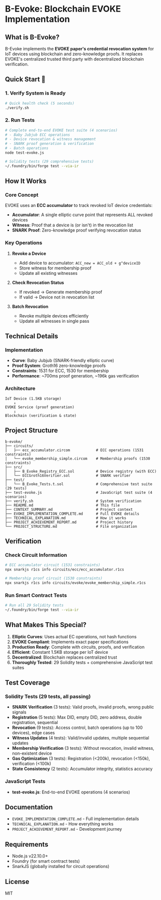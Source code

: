 # B-Evoke: Blockchain EVOKE Implementation

## What is B-Evoke?

B-Evoke implements the **EVOKE paper's credential revocation system** for IoT devices using blockchain and zero-knowledge proofs. It replaces EVOKE's centralized trusted third party with decentralized blockchain verification.

## Quick Start 🚀

### 1. Verify System is Ready

```bash
# Quick health check (5 seconds)
./verify.sh
```

### 2. Run Tests

```bash
# Complete end-to-end EVOKE test suite (4 scenarios)
# - Baby Jubjub ECC operations
# - Device revocation & witness management
# - SNARK proof generation & verification
# - Batch operations
node test-evoke.js

# Solidity tests (29 comprehensive tests)
~/.foundry/bin/forge test --via-ir
```

## How It Works

### Core Concept
EVOKE uses an **ECC accumulator** to track revoked IoT device credentials:
- **Accumulator**: A single elliptic curve point that represents ALL revoked devices
- **Witness**: Proof that a device is (or isn't) in the revocation list
- **SNARK Proof**: Zero-knowledge proof verifying revocation status

### Key Operations

1. **Revoke a Device**
   - Add device to accumulator: `ACC_new = ACC_old + g^deviceID`
   - Store witness for membership proof
   - Update all existing witnesses

2. **Check Revocation Status**
   - If revoked → Generate membership proof
   - If valid → Device not in revocation list

3. **Batch Revocation**
   - Revoke multiple devices efficiently
   - Update all witnesses in single pass

## Technical Details

### Implementation
- **Curve**: Baby Jubjub (SNARK-friendly elliptic curve)
- **Proof System**: Groth16 zero-knowledge proofs
- **Constraints**: 1531 for ECC, 1530 for membership
- **Performance**: ~700ms proof generation, ~196k gas verification

### Architecture
```
IoT Device (1.5KB storage)
    ↓
EVOKE Service (proof generation)
    ↓
Blockchain (verification & state)
```

## Project Structure

```
b-evoke/
├── circuits/
│   ├── ecc_accumulator.circom            # ECC operations (1531 constraints)
│   └── evoke_membership_simple.circom    # Membership proofs (1530 constraints)
├── src/
│   ├── B_Evoke_Registry_ECC.sol          # Device registry (with ECC)
│   └── ECCGroth16Verifier.sol            # SNARK verifier
├── test/
│   └── B_Evoke_Tests.t.sol               # Comprehensive test suite (29 tests)
├── test-evoke.js                         # JavaScript test suite (4 scenarios)
├── verify.sh                             # System verification
├── README.md                             # This file
├── CONTEXT_SUMMARY.md                    # Project context
├── EVOKE_IMPLEMENTATION_COMPLETE.md      # Full EVOKE details
├── TECHNICAL_EXPLANATION.md              # How it works
├── PROJECT_ACHIEVEMENT_REPORT.md         # Project history
└── PROJECT_STRUCTURE.md                  # File organization
```

## Verification

### Check Circuit Information

```bash
# ECC accumulator circuit (1531 constraints)
npx snarkjs r1cs info circuits/ecc/ecc_accumulator.r1cs

# Membership proof circuit (1530 constraints)
npx snarkjs r1cs info circuits/evoke/evoke_membership_simple.r1cs
```

### Run Smart Contract Tests

```bash
# Run all 29 Solidity tests
~/.foundry/bin/forge test --via-ir
```

## What Makes This Special?

1. **Elliptic Curves**: Uses actual EC operations, not hash functions
2. **EVOKE Compliant**: Implements exact paper specifications
3. **Production Ready**: Complete with circuits, proofs, and verification
4. **Efficient**: Constant 1.5KB storage per IoT device
5. **Decentralized**: Blockchain replaces centralized trust
6. **Thoroughly Tested**: 29 Solidity tests + comprehensive JavaScript test suites

## Test Coverage

### Solidity Tests (29 tests, all passing)
- **SNARK Verification** (3 tests): Valid proofs, invalid proofs, wrong public signals
- **Registration** (5 tests): Max DID, empty DID, zero address, double registration, sequential
- **Revocation** (9 tests): Access control, batch operations (up to 100 devices), edge cases
- **Witness Updates** (4 tests): Valid/invalid updates, multiple sequential updates
- **Membership Verification** (3 tests): Without revocation, invalid witness, non-existent device
- **Gas Optimization** (3 tests): Registration (<200k), revocation (<150k), verification (<100k)
- **State Consistency** (2 tests): Accumulator integrity, statistics accuracy

### JavaScript Tests
- **test-evoke.js**: End-to-end EVOKE operations (4 scenarios)

## Documentation

- `EVOKE_IMPLEMENTATION_COMPLETE.md` - Full implementation details
- `TECHNICAL_EXPLANATION.md` - How everything works
- `PROJECT_ACHIEVEMENT_REPORT.md` - Development journey

## Requirements

- Node.js v22.10.0+
- Foundry (for smart contract tests)
- SnarkJS (globally installed for circuit operations)

## License

MIT